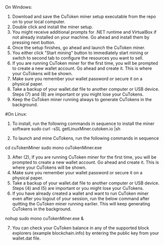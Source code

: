 On Windows:
1) Download and save the CuToken miner setup executable from the repo on to your local computer.
2) Double click and install the miner setup.
3) You might receive additional prompts for .NET runtime and VirtualBox if not already installed on your machine. 
Go ahead and install them by pressing next button.
4) Once the setup finishes, go ahead and launch the CuToken miner.
5) You either click "Start mining" button to immediately start mining or switch to second
tab to configure the resources you want to sell.
6) If you are running CuToken miner for the first time, you will be prompted to create a new
wallet account. Go ahead and create it. This is where your CuTokens will be shown. 
7) Make sure you remember your wallet password or secure it on a physical paper.
8) Take a backup of your wallet.dat file to another computer or USB device. Steps (7) and (8)
are important or you might lose your CuTokens.
9) Keep the CuToken miner running always to generate CuTokens in the background.

#On Linux:
1) To install, run the following commands in sequence to install the miner software
sudo curl -sSL getLinuxMiner.cutoken.io |sh

2) To launch and mine CuTokens, run the following commands in sequence

cd cuTokenMiner
sudo mono cuTokenMiner.exe

3) After (2), If you are running CuToken miner for the first time, you will be prompted to create a new
wallet account. Go ahead and create it. This is where your CuTokens will be shown. 
4) Make sure you remember your wallet password or secure it on a physical paper.
5) Take a backup of your wallet.dat file to another computer or USB device. 
Steps (4) and (5) are important or you might lose your CuTokens.
6) If you have already created a wallet and want to run CuToken miner even after you logout of your session, 
run the below command after quitting the CuToken miner running earlier. This will keep generating CuTokens
in the background.

nohup sudo mono cuTokenMiner.exe &

7) You can check your CuToken balance in any of the supported 
block explorers (example blockchain.info) by entering the public key from your wallet.dat file.

